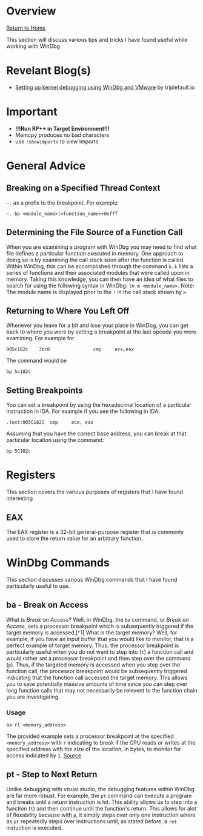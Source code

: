 
# Overview

[Return to Home](./index.md)

This section will discuss various tips and tricks I have found useful while working with WinDbg

# Revelant Blog(s)

* [Setting up kernel debugging using WinDbg and VMware](https://www.triplefault.io/2017/07/setting-up-kernel-debugging-using.html) by triplefault.io


# Important

* **!!!Run RP++ in Target Environment!!!**
* Memcpy produces no bad characters
* use `!showimports` to view imports


# General Advice


## Breaking on a Specified Thread Context

`~.` as a prefix to the breakpoint.  For example:

```
~. bp <module_name>!<function_name>+0xfff
```


## Determining the File Source of a Function Call

When you are examining a program with WinDbg you may need to find what file defines a particular function executed in memory. One approach to doing so is by examining the call stack soon after the function is called.  Within WinDbg, this can be accomplished through the command `k`.  `k` lists a series of functions and their associated modules that were called upon in memory. Taking this knowledge, you can then have an idea of what files to search for using the following syntax in WinDbg: `lm m <module_name>`.  Note: The module name is displayed prior to the `!` in the call stack shown by `k`. 


## Returning to Where You Left Off

Whenever you leave for a bit and lose your place in WinDbg, you can get back to where you were by setting a breakpoint at the last opcode you were examining.  For example for 

```
005c182c    3bc8                cmp     ecx,eax
```

The command would be 

```
bp 5c182c
```


## Setting Breakpoints

You can set a breakpoint by using the hexadecimal location of a particular instruction in IDA. For example if you see the following in IDA:

```
.text:005C182C  cmp     ecx, eax
```

Assuming that you have the correct base address, you can break at that particular location using the command:

```
bp 5C182c
```


# Registers

This section covers the various purposes of registers that I have found interesting


## EAX

The EAX register is a 32-bit general-purpose register that is commonly used to store the return value for an arbitrary function.  


# WinDbg Commands

This section discusses various WinDbg commands that I have found particularly useful to use. 


## ba - Break on Access

What is *Break on Access*? Well, in WinDbg, the `ba` command, or *Break on Access*, sets a processor breakpoint which is subsequently triggered if the target memory is accessed.[^1] What is the target memory? Well, for example, if you have an input buffer that you would like to monitor, that is a perfect example of target memory. Thus, the processor breakpoint is particularly useful when you do not want to step into (`t`) a function call and would rather set a processor breakpoint and then step over the command (`p`). Thus, if the targeted memory is accessed when you step over the function call, the processor breakpoint would be subsequently triggered indicating that the function call accessed the target memory. This allows you to save potentially massive amounts of time since you can step over long function calls that may not necessarily be relevent to the function chain you are investigating. 


### Usage

`ba r1 <memory_address>`

The provided example sets a processor breakpoint at the specified `<memory_address>` with `r` indicating to break if the CPU reads or writes at the specified address with the size of the location, in bytes, to monitor for access indicated by `1`. [Source](https://docs.microsoft.com/en-us/windows-hardware/drivers/debugger/ba--break-on-access-)


## pt - Step to Next Return

Unlike debugging with visual studio, the debugging features within WinDbg are far more robust. For example, the `pt` command can execute a program and breaks until a return instruction is hit. This ability allows us to step into a function (`t`) and then continue until the function's return. This allows for alot of flexability because with `p`, it simply steps over only one instruction where as `pt` repeatedly steps over instructions until, as stated before, a `ret` instuction is executed. 

